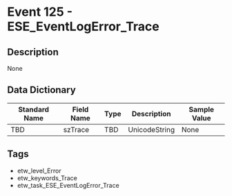 # Event 125 - ESE_EventLogError_Trace

## Description
None

## Data Dictionary
|Standard Name|Field Name|Type|Description|Sample Value|
|---|---|---|---|---|
|TBD|szTrace|TBD|UnicodeString|None|None|

## Tags
* etw_level_Error
* etw_keywords_Trace
* etw_task_ESE_EventLogError_Trace